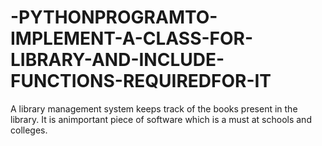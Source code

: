 # -PYTHONPROGRAMTO-IMPLEMENT-A-CLASS-FOR-LIBRARY-AND-INCLUDE-FUNCTIONS-REQUIREDFOR-IT
A library management system keeps track of the books present in the library. It is animportant piece of software which is a must at schools and colleges.
